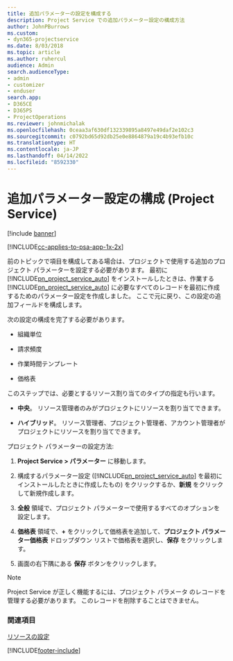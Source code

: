 ```yaml
---
title: 追加パラメーターの設定を構成する
description: Project Service での追加パラメーター設定の構成方法
author: JohnPBurrows
ms.custom:
- dyn365-projectservice
ms.date: 8/03/2018
ms.topic: article
ms.author: ruhercul
audience: Admin
search.audienceType:
- admin
- customizer
- enduser
search.app:
- D365CE
- D365PS
- ProjectOperations
ms.reviewer: johnmichalak
ms.openlocfilehash: 0ceaa3af630df132339895a8497e49daf2e102c3
ms.sourcegitcommit: c0792bd65d92db25e0e8864879a19c4b93efb10c
ms.translationtype: HT
ms.contentlocale: ja-JP
ms.lasthandoff: 04/14/2022
ms.locfileid: "8592330"
---
```

# <a name="configure-additional-parameter-settings-project-service"></a>追加パラメーター設定の構成 (Project Service)

[!include [banner](../includes/psa-now-project-operations.md)]

[!INCLUDE[cc-applies-to-psa-app-1x-2x](../includes/cc-applies-to-psa-app-1x-2x.md)]

前のトピックで項目を構成してある場合は、プロジェクトで使用する追加のプロジェクト パラメーターを設定する必要があります。 最初に [!INCLUDE[pn_project_service_auto](../includes/pn-project-service-auto.md)] をインストールしたときは、作業する [!INCLUDE[pn_project_service_auto](../includes/pn-project-service-auto.md)] に必要なすべてのレコードを最初に作成するためのパラメーター設定を作成しました。 ここで元に戻り、この設定の追加フィールドを構成します。  
  
 次の設定の構成を完了する必要があります。  
  
-   組織単位  
  
-   請求頻度  
  
-   作業時間テンプレート  
  
-   価格表  
 
このステップでは、必要とするリソース割り当てのタイプの指定も行います。  
  
- **中央**。 リソース管理者のみがプロジェクトにリソースを割り当てできます。  
  
- **ハイブリッド**。 リソース管理者、プロジェクト管理者、アカウント管理者がプロジェクトにリソースを割り当てできます。  
  
 
プロジェクト パラメーターの設定方法:  
  
1. **Project Service > パラメーター** に移動します。  
  
2. 構成するパラメーター設定 ([!INCLUDE[pn_project_service_auto](../includes/pn-project-service-auto.md)] を最初にインストールしたときに作成したもの) をクリックするか、**新規** をクリックして新規作成します。  
  
3. **全般** 領域で、プロジェクト パラメーターで使用するすべてのオプションを設定します。  
  
4. **価格表** 領域で、**+** をクリックして価格表を追加して、**プロジェクト パラメーター価格表** ドロップダウン リストで価格表を選択し、**保存** をクリックします。  
  
5. 画面の右下隅にある **保存** ボタンをクリックします。  

> [!NOTE]
> Project Service が正しく機能するには、プロジェクト パラメータ のレコードを管理する必要があります。 このレコードを削除することはできません。

### <a name="see-also"></a>関連項目  
 [リソースの設定](../psa/set-up-resources.md)


[!INCLUDE[footer-include](../includes/footer-banner.md)]
